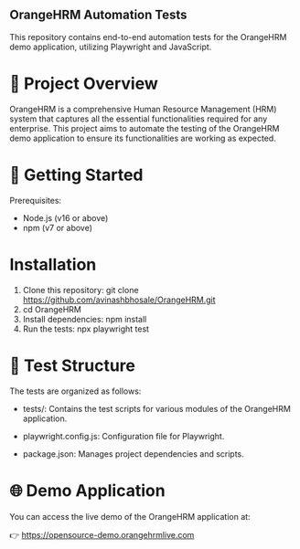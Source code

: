 ## OrangeHRM Automation Tests
This repository contains end-to-end automation tests for the OrangeHRM demo application, utilizing Playwright and JavaScript.

# 🧪 Project Overview
OrangeHRM is a comprehensive Human Resource Management (HRM) system that captures all the essential functionalities required for any enterprise. 
This project aims to automate the testing of the OrangeHRM demo application to ensure its functionalities are working as expected.

# 🚀 Getting Started
Prerequisites:
 - Node.js (v16 or above)
 - npm (v7 or above)

# Installation
1. Clone this repository: git clone https://github.com/avinashbhosale/OrangeHRM.git
2. cd OrangeHRM
3. Install dependencies: npm install
4. Run the tests: npx playwright test

# 🧪 Test Structure
The tests are organized as follows:

 - tests/: Contains the test scripts for various modules of the OrangeHRM application.

 - playwright.config.js: Configuration file for Playwright.

 - package.json: Manages project dependencies and scripts.

# 🌐 Demo Application
You can access the live demo of the OrangeHRM application at:

👉 https://opensource-demo.orangehrmlive.com
